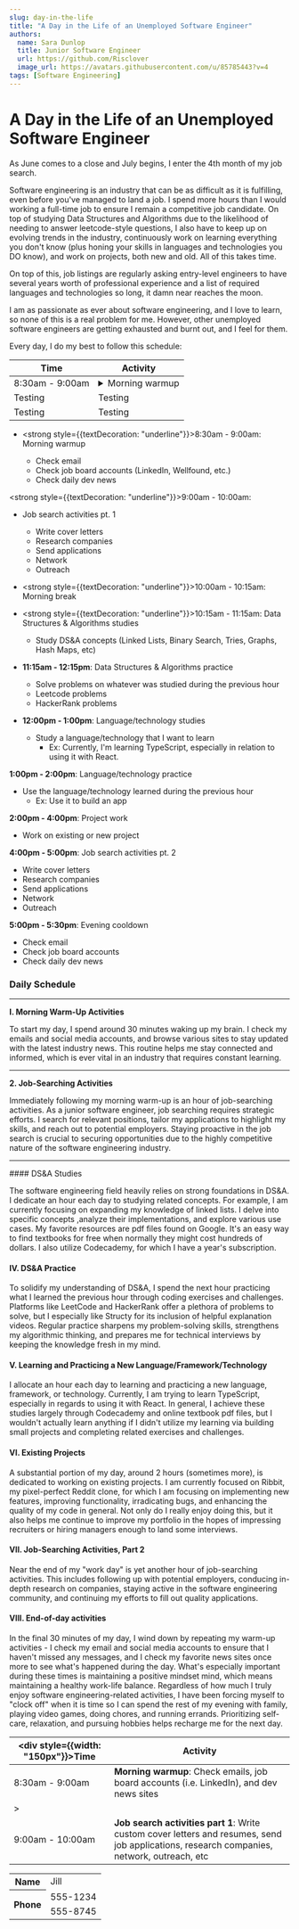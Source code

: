 ```yaml
---
slug: day-in-the-life
title: "A Day in the Life of an Unemployed Software Engineer"
authors:
  name: Sara Dunlop
  title: Junior Software Engineer
  url: https://github.com/Risclover
  image_url: https://avatars.githubusercontent.com/u/85785443?v=4
tags: [Software Engineering]
---
```


# A Day in the Life of an Unemployed Software Engineer

As June comes to a close and July begins, I enter the 4th month of my job search.

Software engineering is an industry that can be as difficult as it is fulfilling, even before you've managed to land a job. I spend more hours than I would working a full-time job to ensure I remain a competitive job candidate. On top of studying Data Structures and Algorithms due to the likelihood of needing to answer leetcode-style questions, I also have to keep up on evolving trends in the industry, continuously work on learning everything you don't know (plus honing your skills in languages and technologies you DO know), and work on projects, both new and old. All of this takes time.

On top of this, job listings are regularly asking entry-level engineers to have several years worth of professional experience and a list of required languages and technologies so long, it damn near reaches the moon.

I am as passionate as ever about software engineering, and I love to learn, so none of this is a real problem for me. However, other unemployed software engineers are getting exhausted and burnt out, and I feel for them.

Every day, I do my best to follow this schedule:

<table>
  <thead>
    <tr>
      <th>Time</th>
      <th>Activity</th>
    </tr>
  </thead>
  <tbody>
    <tr>
      <td>8:30am - 9:00am</td>
      <td>
        <details>
          <summary>Morning warmup</summary>
          <div>

- Check email
- Check job board accounts (LinkedIn, Wellfound, etc.)
- Check daily dev news

</div>
</details>
</td>
</tr>
<tr>
<td>Testing</td>
<td>Testing</td>
</tr>
<tr>
<td>Testing</td>
<td>Testing</td>
</tr>

</tbody>

  </table>

- <strong style={{textDecoration: "underline"}}>8:30am - 9:00am</strong>: Morning warmup

  - Check email
  - Check job board accounts (LinkedIn, Wellfound, etc.)
  - Check daily dev news

<strong style={{textDecoration: "underline"}}>9:00am - 10:00am</strong>:

- Job search activities pt. 1

  - Write cover letters
  - Research companies
  - Send applications
  - Network
  - Outreach

- <strong style={{textDecoration: "underline"}}>10:00am - 10:15am</strong>: Morning break

- <strong style={{textDecoration: "underline"}}>10:15am - 11:15am</strong>: Data Structures & Algorithms studies

  - Study DS&A concepts (Linked Lists, Binary Search, Tries, Graphs, Hash Maps, etc)

- <strong>11:15am - 12:15pm</strong>: Data Structures & Algorithms practice

  - Solve problems on whatever was studied during the previous hour
  - Leetcode problems
  - HackerRank problems

- <strong>12:00pm - 1:00pm</strong>: Language/technology studies

  - Study a language/technology that I want to learn
    - Ex: Currently, I'm learning TypeScript, especially in relation to using it with React.

<strong>1:00pm - 2:00pm</strong>: Language/technology practice

- Use the language/technology learned during the previous hour
  - Ex: Use it to build an app

<strong>2:00pm - 4:00pm</strong>: Project work

- Work on existing or new project

<strong>4:00pm - 5:00pm</strong>: Job search activities pt. 2

- Write cover letters
- Research companies
- Send applications
- Network
- Outreach

<strong>5:00pm - 5:30pm</strong>: Evening cooldown

- Check email
- Check job board accounts
- Check daily dev news

### Daily Schedule

<hr />
<b>I. Morning Warm-Up Activities</b>

To start my day, I spend around 30 minutes waking up my brain. I check my emails and social media accounts, and browse various sites to stay updated with the latest industry news. This routine helps me stay connected and informed, which is ever vital in an industry that requires constant learning.

<hr />
<b>2. Job-Searching Activities</b>

Immediately following my morning warm-up is an hour of job-searching activities. As a junior software engineer, job searching requires strategic efforts. I search for relevant positions, tailor my applications to highlight my skills, and reach out to potential employers. Staying proactive in the job search is crucial to securing opportunities due to the highly competitive nature of the software engineering industry.

<hr />
#### DS&A Studies

The software engineering field heavily relies on strong foundations in DS&A. I dedicate an hour each day to studying related concepts. For example, I am currently focusing on expanding my knowledge of linked lists. I delve into specific concepts ,analyze their implementations, and explore various use cases. My favorite resources are pdf files found on Google. It's an easy way to find textbooks for free when normally they might cost hundreds of dollars. I also utilize Codecademy, for which I have a year's subscription.

#### IV. DS&A Practice

To solidify my understanding of DS&A, I spend the next hour practicing what I learned the previous hour through coding exercises and challenges. Platforms like LeetCode and HackerRank offer a plethora of problems to solve, but I especially like Structy for its inclusion of helpful explanation videos. Regular practice sharpens my problem-solving skills, strengthens my algorithmic thinking, and prepares me for technical interviews by keeping the knowledge fresh in my mind.

#### V. Learning and Practicing a New Language/Framework/Technology

I allocate an hour each day to learning and practicing a new language, framework, or technology. Currently, I am trying to learn TypeScript, especially in regards to using it with React. In general, I achieve these studies largely through Codecademy and online textbook pdf files, but I wouldn't actually learn anything if I didn't utilize my learning via building small projects and completing related exercises and challenges.

#### VI. Existing Projects

A substantial portion of my day, around 2 hours (sometimes more), is dedicated to working on existing projects. I am currently focused on Ribbit, my pixel-perfect Reddit clone, for which I am focusing on implementing new features, improving functionality, irradicating bugs, and enhancing the quality of my code in general. Not only do I really enjoy doing this, but it also helps me continue to improve my portfolio in the hopes of impressing recruiters or hiring managers enough to land some interviews.

#### VII. Job-Searching Activities, Part 2

Near the end of my "work day" is yet another hour of job-searching activities. This includes following up with potential employers, conducing in-depth research on companies, staying active in the software engineering community, and continuing my efforts to fill out quality applications.

#### VIII. End-of-day activities

In the final 30 minutes of my day, I wind down by repeating my warm-up activities - I check my email and social media accounts to ensure that I haven't missed any messages, and I check my favorite news sites once more to see what's happened during the day. What's especially important during these times is maintaining a positive mindset mind, which means maintaining a healthy work-life balance. Regardless of how much I truly enjoy software engineering-related activities, I have been forcing myself to "clock off" when it is time so I can spend the rest of my evening with family, playing video games, doing chores, and running errands. Prioritizing self-care, relaxation, and pursuing hobbies helps recharge me for the next day.

| <div style={{width: "150px"}}>Time</div> | Activity                                                                                                                                                 |
| ---------------------------------------- | -------------------------------------------------------------------------------------------------------------------------------------------------------- |
| 8:30am - 9:00am                          | <strong>Morning warmup</strong>: Check emails, job board accounts (i.e. LinkedIn), and dev news sites                                                    |
| >                                        |                                                                                                                                                          |
| 9:00am - 10:00am                         | <strong>Job search activities part 1</strong>: Write custom cover letters and resumes, send job applications, research companies, network, outreach, etc |

<table>
<tr>
    <th>Name</th>
    <td>Jill</td>
  </tr>
  <tr>
    <th rowspan="2">Phone</th>
    <td>555-1234</td>
  </tr>
  <tr>
    <td>555-8745</td>
  </tr>
</table>
